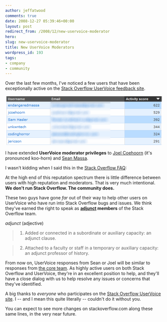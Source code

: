 ```yaml
---
author: jeffatwood
comments: true
date: 2008-12-27 05:39:46+00:00
layout: post
redirect_from: /2008/12/new-uservoice-moderator
hero: 
slug: new-uservoice-moderator
title: New UserVoice Moderators
wordpress_id: 193
tags:
- company
- community
---
```



Over the last few months, I've noticed a few users that have been exceptionally active on the [Stack Overflow UserVoice feedback site](http://stackoverflow.uservoice.com/).



![uservoice: top users by activity](/images/wordpress/uservoice-top-users-by-activity1.png)



I have extended **UserVoice moderator privileges** to [Joel Coehoorn](http://stackoverflow.com/users/3043/joel-coehoorn) (it's pronounced koo-horn) and  [Sean Massa](http://stackoverflow.com/users/106/endangeredmassa).



I wasn't kidding when I said this in the [Stack Overflow FAQ](http://stackoverflow.com/faq):





>
At the high end of this reputation spectrum there is little difference between users with high reputation and moderators. That is very much intentional. **We don't run Stack Overflow. The community does.**






These two guys have gone _far_ out of their way to help other users on UserVoice who have run into Stack Overflow bugs and issues. We think they've earned the right to speak as **[adjunct](http://www.thefreedictionary.com/adjunct) members** of the Stack Overflow team.





>
_adjunct_ (adjective)

> 
> 

>   1. Added or connected in a subordinate or auxiliary capacity: an adjunct clause.

>   2. Attached to a faculty or staff in a temporary or auxiliary capacity: an adjunct professor of history.







From now on, UserVoice responses from Sean or Joel will be similar to responses from [the core team](http://stackoverflow.com/about). As highly active users on both Stack Overflow and UserVoice, they're in an excellent position to help, and they'll have a close dialog with us to help resolve any issues or concerns that they've identified.



A big thanks to _everyone_ who participates on the [Stack Overflow UserVoice site](http://stackoverflow.uservoice.com/). I -- and I mean this quite literally -- couldn't do it without you.



You can expect to see more changes on stackoverflow.com along these same lines, in the very near future.

